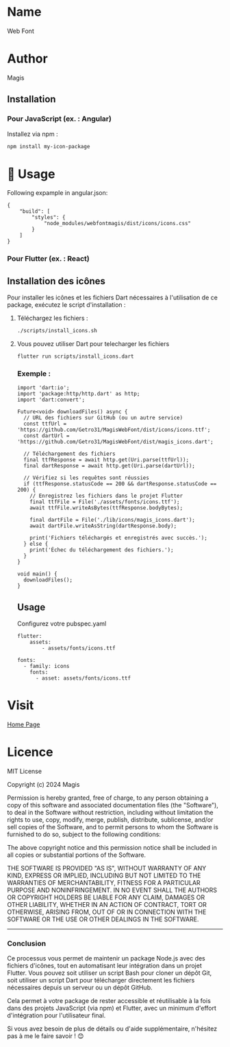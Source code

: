 # Name

Web Font

# Author

Magis

## Installation

### Pour JavaScript (ex. : Angular)
Installez via npm :

```bash
npm install my-icon-package
```


# 📖 Usage

Following expample in angular.json:

```
{
    "build": [
        "styles": {
            "node_modules/webfontmagis/dist/icons/icons.css"
        }
    ]
}
```
### Pour Flutter (ex. : React)

## Installation des icônes

Pour installer les icônes et les fichiers Dart nécessaires à l'utilisation de ce package, exécutez le script d'installation :

1. Téléchargez les fichiers :
   ```bash
   ./scripts/install_icons.sh
    ```
2. Vous pouvez utiliser Dart pour telecharger les fichiers
    ```
    flutter run scripts/install_icons.dart
    ```

    ### Exemple :
    ```
    import 'dart:io';
    import 'package:http/http.dart' as http;
    import 'dart:convert';

    Future<void> downloadFiles() async {
      // URL des fichiers sur GitHub (ou un autre service)
      const ttfUrl = 'https://github.com/Getro31/MagisWebFont/dist/icons/icons.ttf';
      const dartUrl = 'https://github.com/Getro31/MagisWebFont/dist/magis_icons.dart';

      // Téléchargement des fichiers
      final ttfResponse = await http.get(Uri.parse(ttfUrl));
      final dartResponse = await http.get(Uri.parse(dartUrl));

      // Vérifiez si les requêtes sont réussies
      if (ttfResponse.statusCode == 200 && dartResponse.statusCode == 200) {
        // Enregistrez les fichiers dans le projet Flutter
        final ttfFile = File('./assets/fonts/icons.ttf');
        await ttfFile.writeAsBytes(ttfResponse.bodyBytes);

        final dartFile = File('./lib/icons/magis_icons.dart');
        await dartFile.writeAsString(dartResponse.body);

        print('Fichiers téléchargés et enregistrés avec succès.');
      } else {
        print('Échec du téléchargement des fichiers.');
      }
    }

    void main() {
      downloadFiles();
    }
    ```

    ## Usage

    Configurez votre pubspec.yaml
    ```
    flutter:
        assets:
            - assets/fonts/icons.ttf

    fonts:
      - family: icons
        fonts:
          - asset: assets/fonts/icons.ttf

    ```



# Visit

[Home Page](icons.html)

# Licence

MIT License

Copyright (c) 2024 Magis

Permission is hereby granted, free of charge, to any person obtaining a copy
of this software and associated documentation files (the "Software"), to deal
in the Software without restriction, including without limitation the rights
to use, copy, modify, merge, publish, distribute, sublicense, and/or sell
copies of the Software, and to permit persons to whom the Software is
furnished to do so, subject to the following conditions:

The above copyright notice and this permission notice shall be included in all
copies or substantial portions of the Software.

THE SOFTWARE IS PROVIDED "AS IS", WITHOUT WARRANTY OF ANY KIND, EXPRESS OR
IMPLIED, INCLUDING BUT NOT LIMITED TO THE WARRANTIES OF MERCHANTABILITY,
FITNESS FOR A PARTICULAR PURPOSE AND NONINFRINGEMENT. IN NO EVENT SHALL THE
AUTHORS OR COPYRIGHT HOLDERS BE LIABLE FOR ANY CLAIM, DAMAGES OR OTHER
LIABILITY, WHETHER IN AN ACTION OF CONTRACT, TORT OR OTHERWISE, ARISING FROM,
OUT OF OR IN CONNECTION WITH THE SOFTWARE OR THE USE OR OTHER DEALINGS IN THE
SOFTWARE.


---

### **Conclusion**

Ce processus vous permet de maintenir un package Node.js avec des fichiers d'icônes, tout en automatisant leur intégration dans un projet Flutter. Vous pouvez soit utiliser un script Bash pour cloner un dépôt Git, soit utiliser un script Dart pour télécharger directement les fichiers nécessaires depuis un serveur ou un dépôt GitHub.

Cela permet à votre package de rester accessible et réutilisable à la fois dans des projets JavaScript (via npm) et Flutter, avec un minimum d'effort d'intégration pour l'utilisateur final.

Si vous avez besoin de plus de détails ou d'aide supplémentaire, n'hésitez pas à me le faire savoir ! 😊
